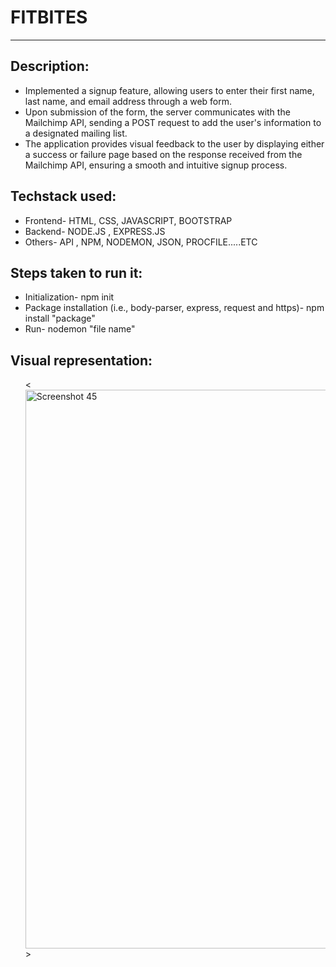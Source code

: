 # FITBITES

<hr/>

<h2 align="left">Description:</h2>
<ul>
<li align="left">Implemented a signup feature, allowing users to enter their first name, last name, and email address through a web form.</li>
<li align="left">Upon submission of the form, the server communicates with the Mailchimp API, sending a POST request to add the user's information to a designated mailing list.</li>
<li align="left">The application provides visual feedback to the user by displaying either a success or failure page based on the response received from the Mailchimp API, ensuring a smooth and intuitive signup process.</li>
</ul>

<h2 align="left">Techstack used:</h2>
<ul>
<li align="left">Frontend- HTML, CSS, JAVASCRIPT, BOOTSTRAP</li>
<li align="left">Backend- NODE.JS , EXPRESS.JS </li>
<li align="left">Others- API , NPM, NODEMON, JSON, PROCFILE.....ETC </li>
</ul>

<h2 align="left">Steps taken to run it:</h2>
<ul>
<li align="left">Initialization- npm init</li>
<li align="left">Package installation (i.e., body-parser, express, request and https)- npm install "package"</li>
<li align="left">Run- nodemon "file name"</li>
</ul>

<h2 align="left">Visual representation:</h2>
<ul>
<<img width="894" alt="Screenshot 45" src="https://github.com/Aparajit-19/Java-learning/assets/74190792/bee89f65-e7b5-4f6d-80b7-541d1fe89aff">>
</ul>


